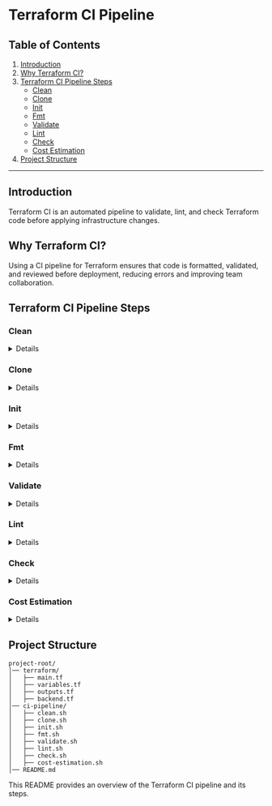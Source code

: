 # Terraform CI Pipeline

## Table of Contents
1. [Introduction](#introduction)  
2. [Why Terraform CI?](#why-terraform-ci)  
3. [Terraform CI Pipeline Steps](#terraform-ci-pipeline-steps)  
   - [Clean](#clean-details)  
   - [Clone](#clone-details)  
   - [Init](#init-details)  
   - [Fmt](#fmt-details)  
   - [Validate](#validate-details)  
   - [Lint](#lint-details)  
   - [Check](#check-details)  
   - [Cost Estimation](#cost-estimation-details)  
4. [Project Structure](#project-structure)  

---

## Introduction
Terraform CI is an automated pipeline to validate, lint, and check Terraform code before applying infrastructure changes.

## Why Terraform CI?
Using a CI pipeline for Terraform ensures that code is formatted, validated, and reviewed before deployment, reducing errors and improving team collaboration.

## Terraform CI Pipeline Steps

### <a name="clean-details"></a>Clean
<details>
<summary>Details</summary>
The `clean` step ensures that any previous Terraform state files, logs, or temporary files are removed before running the pipeline.
</details>

### <a name="clone-details"></a>Clone
<details>
<summary>Details</summary>
The `clone` step fetches the latest Terraform code from the repository.
</details>

### <a name="init-details"></a>Init
<details>
<summary>Details</summary>
The `init` step initializes Terraform by downloading necessary provider plugins and setting up the backend.
</details>

### <a name="fmt-details"></a>Fmt
<details>
<summary>Details</summary>
The `fmt` step checks and formats Terraform code to maintain consistency.
</details>

### <a name="validate-details"></a>Validate
<details>
<summary>Details</summary>
The `validate` step ensures that the Terraform configuration is syntactically correct.
</details>

### <a name="lint-details"></a>Lint
<details>
<summary>Details</summary>
The `lint` step runs static analysis tools to catch potential issues in Terraform code.
</details>

### <a name="check-details"></a>Check
<details>
<summary>Details</summary>
The `check` step performs a dry run (`terraform plan`) to detect potential issues before applying changes.
</details>

### <a name="cost-estimation-details"></a>Cost Estimation
<details>
<summary>Details</summary>
The `cost estimation` step estimates the cost of infrastructure changes before applying them.
</details>

## Project Structure
```
project-root/
│── terraform/
│   ├── main.tf
│   ├── variables.tf
│   ├── outputs.tf
│   ├── backend.tf
│── ci-pipeline/
│   ├── clean.sh
│   ├── clone.sh
│   ├── init.sh
│   ├── fmt.sh
│   ├── validate.sh
│   ├── lint.sh
│   ├── check.sh
│   ├── cost-estimation.sh
│── README.md
```

This README provides an overview of the Terraform CI pipeline and its steps.
